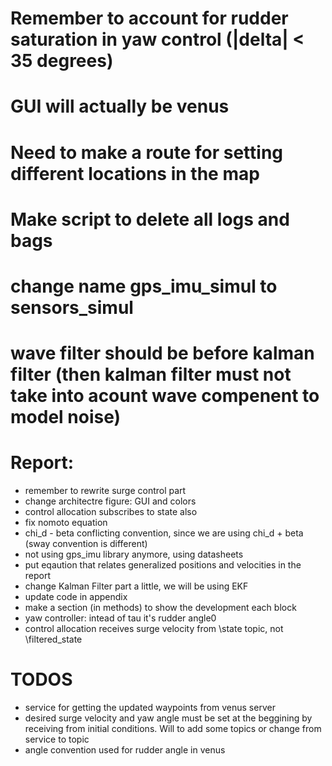 # Remember to account for rudder saturation in yaw control (|delta| < 35 degrees)
# GUI will actually be venus
# Need to make a route for setting different locations in the map
# Make script to delete all logs and bags
# change name gps_imu_simul to sensors_simul

# wave filter should be before kalman filter (then kalman filter must not take into acount wave compenent to model noise)

# Report:      
- remember to rewrite surge control part
- change architectre figure: GUI and colors 
- control allocation subscribes to state also
- fix nomoto equation
- chi_d - beta conflicting convention, since we are using chi_d + beta (sway  convention is different)
- not using gps_imu library anymore, using datasheets
- put eqaution that relates generalized positions and velocities in the report
- change Kalman Filter part a little, we will be using EKF
- update code in appendix
- make a section (in methods) to show the development each block
- yaw controller: intead of tau it's rudder angle0
- control allocation receives surge velocity from \state topic, not \filtered_state

# TODOS
- service for getting the updated waypoints from venus server
- desired surge velocity and yaw angle must be set at the beggining by receiving from initial conditions. Will to add some topics or change from service to topic
- angle convention used for rudder angle in venus